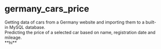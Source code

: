 # germany_cars_price
<div>
  Getting data of cars from a Germany website and importing them to a built-in MySQL database.
</div>
<div>
  Predicting the price of a selected car based on name, registration date and mileage.
  </div>
**hi**
